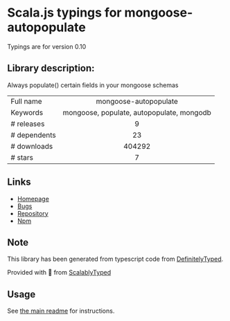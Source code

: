 
# Scala.js typings for mongoose-autopopulate

Typings are for version 0.10

## Library description:
Always populate() certain fields in your mongoose schemas

|                    |                 |
| ------------------ | :-------------: |
| Full name          | mongoose-autopopulate |
| Keywords           | mongoose, populate, autopopulate, mongodb |
| # releases         | 9 |
| # dependents       | 23 |
| # downloads        | 404292 |
| # stars            | 7 |

## Links
- [Homepage](https://github.com/mongodb-js/mongoose-autopopulate)
- [Bugs](https://github.com/mongodb-js/mongoose-autopopulate/issues)
- [Repository](https://github.com/mongodb-js/mongoose-autopopulate)
- [Npm](https://www.npmjs.com/package/mongoose-autopopulate)
    


## Note
This library has been generated from typescript code from [DefinitelyTyped](https://definitelytyped.org).

Provided with :purple_heart: from [ScalablyTyped](https://github.com/oyvindberg/ScalablyTyped)

## Usage
See [the main readme](../../readme.md) for instructions.


